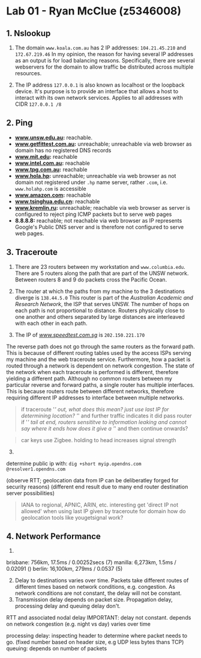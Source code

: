 # Lab 01 - Ryan McClue (z5346008)

## 1. Nslookup

1. The domain `www.koala.com.au` has 2 IP addresses: `104.21.45.210` and `172.67.219.46`
In my opinion, the reason for having several IP addresses as an output is for load balancing reasons. Specifically, there are several webservers for the domain to allow traffic be distributed across multiple resources.

2. The IP address `127.0.0.1` is also known as localhost or the loopback device.
It's purpose is to provide an interface that allows a host to interact with its own network services.
Applies to all addresses with CIDR `127.0.0.1 /8`

## 2. Ping

* **www.unsw.edu.au:** reachable.
* **www.getfittest.com.au:** unreachable; unreachable via web browser as domain has no registered DNS records
* **www.mit.edu:** reachable
* **www.intel.com.au:** reachable
* **www.tpg.com.au:** reachable
* **www.hola.hp:** unreachable; unreachable via web browser as not domain not registered under `.hp` name server, rather `.com`, i.e. `www.holahp.com` is accessible
* **www.amazon.com:** reachable
* **www.tsinghua.edu.cn:** reachable
* **www.kremlin.ru:** unreachable; reachable via web browser as server is configured to reject ping ICMP packets but to serve web pages
* **8.8.8.8:** reachable; not reachable via web browser as IP represents Google's Public DNS server and is therefore not configured to serve web pages.

## 3. Traceroute

1. There are 23 routers between my workstation and `www.columbia.edu`. 
There are 5 routers along the path that are part of the UNSW network.
Between routers 8 and 9 do packets cross the Pacific Ocean. 

2. The router at which the paths from my machine to the 3 destinations diverge is `138.44.5.0`
This router is part of the *Australian Academic and Research Network*, the ISP that serves UNSW.
The number of hops on each path is not proportional to distance.
Routers physically close to one another and others separated by large distances are interleaved with each other in each path.

3. The IP of *www.speedtest.com.sg* is `202.150.221.170`

The reverse path does not go through the same routers as the forward path.
This is because of different routing tables used by the access ISPs serving my machine and the web traceroute service.
Furthermore, how a packet is routed through a network is dependent on network congestion. 
The state of the network when each traceroute is performed is different, therefore yielding a different path.
Although no common routers between my particular reverse and forward paths, a single router has multiple interfaces.
This is because routers route between different networks, therefore requiring different IP addresses to interface between multiple networks.


> if traceroute '*' out, what does this mean? just use last IP for determining location?
'*' and further traffic indicates it did pass router
if '*' tail at end, routers sensititve to information leaking and cannot say where it ends 
> how does it give a '*' and then continue onwards?

> car keys use Zigbee. holding to head increases signal strength


3.
determine public ip with: `dig +short myip.opendns.com @resolver1.opendns.com`

(observe RTT; geolocation data from IP can be deliberatley forged for security reasons)
(different end result due to many end router destination server possibilities)
> IANA to regional, APNIC, ARIN, etc.
> interesting get 'direct IP not allowed' when using last IP given by traceroute for domain
> how do geolocation tools like yougetsignal work? 

## 4. Network Performance

1.
brisbane: 756km,  17.5ms / 0.00252secs (7)
manilla: 6,273km, 1.5ms / 0.02091 ()
berlin: 16,100km, 279ms / 0.0537 (5) 

2. Delay to destinations varies over time. 
Packets take different routes of different times based on network conditions, e.g. congestion.
As network conditions are not constant, the delay will not be constant.
3. Transmission delay depends on packet size. Propagation delay, processing delay and queuing delay don't.

RTT and associated nodal delay
IMPORTANT: delay not constant. depends on network congestion (e.g. night vs day) varies over time

processing delay: inspecting header to determine where packet needs to go. (fixed number based on header size, e.g UDP less bytes thans TCP)
queuing: depends on number of packets
